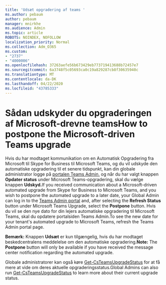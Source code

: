 ```yaml
---
title: 'Udsæt opgradering af teams '
ms.author: pebaum
author: pebaum
manager: mnirkhe
ms.audience: Admin
ms.topic: article
ROBOTS: NOINDEX, NOFOLLOW
localization_priority: Normal
ms.collection: Adm_O365
ms.custom:
- "2737"
- "4000006"
ms.openlocfilehash: 37263aefe56b673429eb773719413688b72457e7
ms.sourcegitcommit: 6a3748f5c05693ca0c19a829287cb8f30635940c
ms.translationtype: MT
ms.contentlocale: da-DK
ms.lasthandoff: 04/22/2020
ms.locfileid: "43785333"
---
```

# <a name="how-to-postpone-the-microsoft-driven-teams-upgrade"></a><span data-ttu-id="5a081-102">Sådan udskyder du opgraderingen af Microsoft-drevne teams</span><span class="sxs-lookup"><span data-stu-id="5a081-102">How to postpone the Microsoft-driven Teams upgrade</span></span>

<span data-ttu-id="5a081-103">Hvis du har modtaget kommunikation om en Automatisk Opgradering fra Microsoft til Skype for Business til Microsoft Teams, og du vil udskyde den automatiske opgradering til et senere tidspunkt, kan din globale administrator logge på [portalen Teams Admin,](https://admin.teams.microsoft.com/dashboard) og når du har valgt knappen **Opdater status** under Microsoft Teams-opgradering, skal du vælge knappen **Udskyd.**</span><span class="sxs-lookup"><span data-stu-id="5a081-103">If you received communication about a Microsoft-driven automated upgrade from Skype for Business to Microsoft Teams, and you wish to postpone the automated upgrade to a later date, your Global Admin can log in to the [Teams Admin portal](https://admin.teams.microsoft.com/dashboard) and, after selecting the **Refresh Status** button under Microsoft Teams Upgrade, select the **Postpone** button.</span></span> <span data-ttu-id="5a081-104">Hvis du vil se den nye dato for din lejers automatiske opgradering til Microsoft Teams, skal du opdatere portalsiden Teams Admin.</span><span class="sxs-lookup"><span data-stu-id="5a081-104">To see the new date for your tenant's automated upgrade to Microsoft Teams, refresh the Teams Admin portal page.</span></span>

<span data-ttu-id="5a081-105">**Bemærk:** Knappen **Udsæt** er kun tilgængelig, hvis du har modtaget beskedcentralens meddelelse om den automatiske opgradering.</span><span class="sxs-lookup"><span data-stu-id="5a081-105">**Note:** The **Postpone** button will only be available if you have received the message center notification regarding the automated upgrade.</span></span> 

<span data-ttu-id="5a081-106">Globale administratorer kan også køre [Get-CsTeamsUpgradeStatus](https://docs.microsoft.com/powershell/module/skype/get-csteamsupgradestatus?view=skype-ps) for at få mere at vide om deres aktuelle opgraderingsstatus.</span><span class="sxs-lookup"><span data-stu-id="5a081-106">Global Admins can also run [Get-CsTeamsUpgradeStatus](https://docs.microsoft.com/powershell/module/skype/get-csteamsupgradestatus?view=skype-ps) to learn more about their current upgrade status.</span></span>
